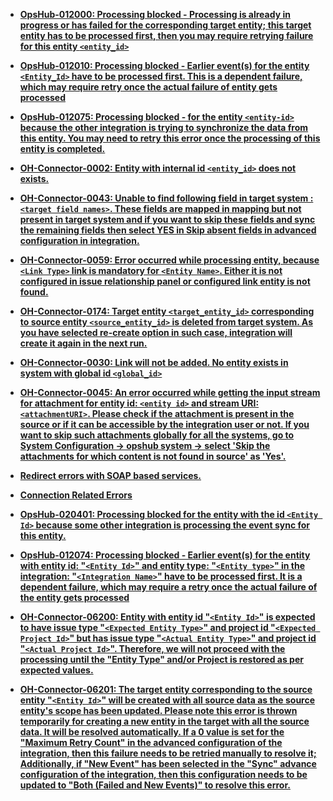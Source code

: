 
- **[OpsHub-012000: Processing blocked - Processing is already in progress or has failed for the corresponding target entity; this target entity has to be processed first, then you may require retrying failure for this entity `<entity_id>`](common/opshub-012000.md)**

- **[OpsHub-012010: Processing blocked - Earlier event(s) for the entity `<Entity_Id>` have to be processed first. This is a dependent failure, which may require retry once the actual failure of entity gets processed](common/opshub-012010.md)**

- **[OpsHub-012075: Processing blocked - for the entity `<entity-id>` because the other integration is trying to synchronize the data from this entity. You may need to retry this error once the processing of this entity is completed.](common/opshub-012075.md)**

- **[OH-Connector-0002: Entity with internal id `<entity_id>` does not exists.](common/oh-connector-0002.md)**

- **[OH-Connector-0043: Unable to find following field in target system : `<target field names>`. These fields are mapped in mapping but not present in target system and if you want to skip these fields and sync the remaining fields then select YES in Skip absent fields in advanced configuration in integration.](common/oh-connector-0043.md)**

- **[OH-Connector-0059: Error occurred while processing entity, because `<Link Type>` link is mandatory for `<Entity Name>`. Either it is not configured in issue relationship panel or configured link entity is not found.](common/oh-connector-0059.md)**

- **[OH-Connector-0174: Target entity `<target_entity_id>` corresponding to source entity `<source_entity_id>` is deleted from target system. As you have selected re-create option in such case, integration will create it again in the next run.](common/oh-connector-0174.md)**

- **[OH-Connector-0030: Link will not be added. No entity exists in system with global id `<global_id>`](common/oh-connector-0030.md)**

- **[OH-Connector-0045: An error occurred while getting the input stream for attachment for entity id: `<entity id>` and stream URI: `<attachmentURI>`. Please check if the attachment is present in the source or if it can be accessible by the integration user or not. If you want to skip such attachments globally for all the systems, go to System Configuration -> opshub system -> select 'Skip the attachments for which content is not found in source' as 'Yes'.](common/oh-connector-0045.md)**

- **[Redirect errors with SOAP based services.](common/redirect-errors-with-soap-based-services.md)**

- **[Connection Related Errors](common/connection-related-errors.md)**

- **[OpsHub-020401: Processing blocked for the entity with the id `<Entity Id>` because some other integration is processing the event sync for this entity.](common/opshub-020401.md)**

- **[OpsHub-012074: Processing blocked - Earlier event(s) for the entity with entity id: "`<Entity Id>`" and entity type: "`<Entity type>`" in the integration: "`<Integration Name>`" have to be processed first. It is a dependent failure, which may require a retry once the actual failure of the entity gets processed](common/opshub-012074.md)**

- **[OH-Connector-06200: Entity with entity id "`<Entity Id>`" is expected to have issue type "`<Expected Entity Type>`" and project id "`<Expected Project Id>`" but has issue type "`<Actual Entity Type>`" and project id "`<Actual Project Id>`". Therefore, we will not proceed with the processing until the "Entity Type" and/or Project is restored as per expected values.](common/oh-connector-06200.md)**

- **[OH-Connector-06201: The target entity corresponding to the source entity "`<Entity Id>`" will be created with all source data as the source entity's scope has been updated. Please note this error is thrown temporarily for creating a new entity in the target with all the source data. It will be resolved automatically. If a 0 value is set for the "Maximum Retry Count" in the advanced configuration of the integration, then this failure needs to be retried manually to resolve it; Additionally, if "New Event" has been selected in the "Sync" advance configuration of the integration, then this configuration needs to be updated to "Both (Failed and New Events)" to resolve this error.](../common/oh-connector-06201.md)**

